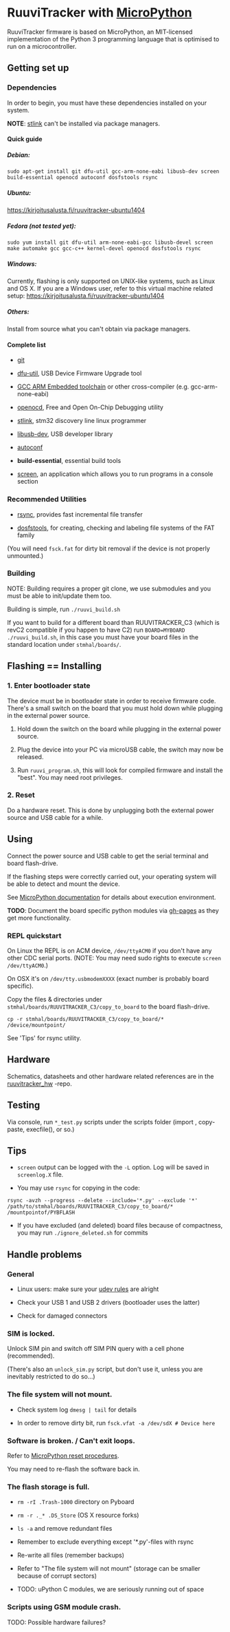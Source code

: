 # RuuviTracker with [MicroPython][upy]

RuuviTracker firmware is based on MicroPython, an MIT-licensed implementation of the Python 3 programming language that is optimised to run on a microcontroller.

## Getting set up

### Dependencies

In order to begin, you must have these dependencies installed on your system.

**NOTE**: [stlink](https://github.com/texane/stlink) can't be installed via package managers.

#### Quick guide

##### **Debian**:

`sudo apt-get install git dfu-util gcc-arm-none-eabi libusb-dev screen build-essential openocd autoconf dosfstools rsync`

##### **Ubuntu**:

<https://kirjoitusalusta.fi/ruuvitracker-ubuntu1404>

##### **Fedora** (not tested yet):

`sudo yum install git dfu-util arm-none-eabi-gcc libusb-devel screen make automake gcc gcc-c++ kernel-devel openocd dosfstools rsync`

##### **Windows**:

Currently, flashing is only supported on UNIX-like systems, such as Linux and OS X. If you are a Windows user, refer to this virtual machine related setup: <https://kirjoitusalusta.fi/ruuvitracker-ubuntu1404> 

##### Others:

Install from source what you can't obtain via package managers.

#### Complete list

* [git](https://git-scm.com/)

* [dfu-util](http://dfu-util.sourceforge.net/), USB Device Firmware Upgrade tool

* [GCC ARM Embedded toolchain](https://launchpad.net/gcc-arm-embedded/+download) or other cross-compiler (e.g. gcc-arm-none-eabi)

* [openocd](http://openocd.org/), Free and Open On-Chip Debugging utility

* [stlink](https://github.com/texane/stlink), stm32 discovery line linux programmer

* [libusb-dev](http://www.libusb.org/), USB developer library

* [autoconf](http://www.gnu.org/software/autoconf/autoconf.html)

* **build-essential**, essential build tools

* [screen](https://www.gnu.org/software/screen/), an application which allows you to run programs in a console section

### Recommended Utilities

* [rsync](https://rsync.samba.org/), provides fast incremental file transfer

* [dosfstools](https://github.com/dosfstools/dosfstools), for creating, checking and labeling file systems of the FAT family

(You will need `fsck.fat` for dirty bit removal if the device is not properly unmounted.)

### Building

NOTE: Building requires a proper git clone, we use submodules and you must be able to init/update them too.

Building is simple, run `./ruuvi_build.sh`

If you want to build for a different board than RUUVITRACKER_C3 (which is revC2 compatible if you happen to have C2) run `BOARD=MYBOARD ./ruuvi_build.sh`,
in this case you must have your board files in the standard location under `stmhal/boards/`.

## Flashing == Installing

### 1. Enter bootloader state
The device must be in bootloader state in order to receive firmware code.
There's a small switch on the board that you must hold down while plugging in the external power source.

1) Hold down the switch on the board while plugging in the external power source.

2) Plug the device into your PC via microUSB cable, the switch may now be released.

3) Run `ruuvi_program.sh`, this will look for compiled firmware and install the "best". You may need root privileges.

### 2. Reset

Do a hardware reset. This is done by unplugging both the external power source and USB cable for a while.

## Using

Connect the power source and USB cable to get the serial terminal and board flash-drive.

If the flashing steps were correctly carried out, your operating system will be able to detect and mount the device.

See [MicroPython documentation](http://docs.micropython.org/en/latest/) for details about execution environment.

**TODO**: Document the board specific python modules via [gh-pages](https://pages.github.com/) as they get more functionality.

### REPL quickstart

On Linux the REPL is on ACM device, `/dev/ttyACM0` if you don't have any other CDC serial ports.
(NOTE: You may need sudo rights to execute `screen /dev/ttyACM0`.)

On OSX it's on `/dev/tty.usbmodemXXXX` (exact number is probably board specific).

Copy the files & directories under `stmhal/boards/RUUVITRACKER_C3/copy_to_board` to the board flash-drive.

`cp -r stmhal/boards/RUUVITRACKER_C3/copy_to_board/* /device/mountpoint/`

See 'Tips' for rsync utility.

## Hardware

Schematics, datasheets and other hardware related references are in the [ruuvitracker_hw](https://github.com/RuuviTracker/ruuvitracker_hw/tree/revC3) -repo.

## Testing

Via console, run `*_test.py` scripts under the scripts folder (import <source>, copy-paste, execfile(), or so.)

## Tips

* `screen` output can be logged with the `-L` option. Log will be saved in `screenlog.X` file.

* You may use `rsync` for copying in the code:

`rsync -avzh --progress --delete --include='*.py' --exclude '*' /path/to/stmhal/boards/RUUVITRACKER_C3/copy_to_board/* /mountpointof/PYBFLASH`

* If you have excluded (and deleted) board files because of compactness, you may run `./ignore_deleted.sh` for commits

## Handle problems

### General

* Linux users: make sure your [udev rules](https://wiki.archlinux.org/index.php/Udev) are alright

* Check your USB 1 and USB 2 drivers (bootloader uses the latter)

* Check for damaged connectors

### SIM is locked.

Unlock SIM pin and switch off SIM PIN query with a cell phone (recommended).

(There's also an `unlock_sim.py` script, but don't use it, unless you are inevitably restricted to do so...)

### The file system will not mount.

* Check system log `dmesg | tail` for details

* In order to remove dirty bit, run `fsck.vfat -a /dev/sdX # Device here`

### Software is broken. / Can't exit loops.

Refer to [MicroPython reset procedures](https://micropython.org/doc/tut-reset).

You may need to re-flash the software back in.

### The flash storage is full.

* `rm -rI .Trash-1000` directory on Pyboard

* `rm -r ._* .DS_Store` (OS X resource forks)

* `ls -a` and remove redundant files

* Remember to exclude everything except '*.py'-files with rsync

* Re-write all files (remember backups)

* Refer to "The file system will not mount" (storage can be smaller because of corrupt sectors)

* TODO: uPython C modules, we are seriously running out of space

### Scripts using GSM module crash.

TODO: Possible hardware failures?

[upy]: http://micropython.org/